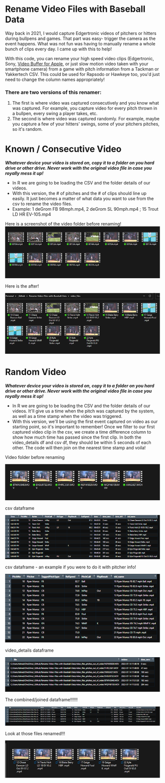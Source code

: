 # Rename Video Files with Baseball Data
Way back in 2021, I would capture Edgertronic videos of pitchers or hitters during bullpens and games. That part was easy- trigger the camera as the event happens. What was not fun was having to manually rename a whole bunch of clips every day. I came up with this to help!

With this code, you can rename your high speed video clips (Edgertronic, Sony, [Video Buffer for Apple](https://apps.apple.com/us/app/video-buffer-clip-prerecorder/id1331747164), or just slow motion video taken with your smartphone camera) from a game with pitch information from a Tackman or Yakkertech CSV. This could be used for Rapsodo or Hawkeye too, you'd just need to change the column names appropriately! 
 
 ### There are two versions of this renamer: 
 1. The first is where video was captured consecutively and you know what was captured. For example, you capture video for every pitch thrown in a bullpen, every swing a player takes, etc.
 2. The second is where video was captured randomly. For example, maybe you capture a few of your hitters' swings, some of your pitchers pitches, so it's random.

# Known / Consecutive Video
**_Whatever device your video is stored on, copy it to a folder on you hard drive or other drive. Never work with the original video file in case you royally mess it up!_**
- In R we are going to be loading the CSV and the folder details of our videos. 
- With this version, the # of pitches and the # of clips should line up easily. It just becomes a matter of what data you want to use from the csv to rename the video files.
- Example: 1 deGrom FB 98mph.mp4, 2 deGrom SL 90mph.mp4 ; 15 Trout LD HR EV-105.mp4


Here is a screenshot of the video folder before renaming!
![](https://github.com/tony-baseball/Rename-Video-Files-with-Baseball-Data/blob/main/_Known%20Pitches/video%20folder%201%20after%20rename.png)





Here is the after!

![](https://github.com/tony-baseball/Rename-Video-Files-with-Baseball-Data/blob/main/_Known%20Pitches/video%20folder%202%20after%20rename.png)

# Random Video
**_Whatever device your video is stored on, copy it to a folder on you hard drive or other drive. Never work with the original video file in case you royally mess it up!_**
- In R we are going to be loading the CSV and the folder details of our videos. It'll give us a time when the pitch was captured by the system, as well as a time stamp when the video was triggered.
- With this version, we'll be using the first event captured on video as our starting point, so it's important to remember! Once we filter to our first captured video clip in the csv, we create a time difference column to show how much time has passed since the first clip. In both the video_details df and csv df, they should be within 5 seconds of each other. The code will then join on the nearest time stamp and voila!

Video folder before renaming

![](https://github.com/tony-baseball/Rename-Video-Files-with-Baseball-Data/blob/main/_Random%20Pitches/video%20folder%201%20before%20rename.png)

csv dataframe

![](https://github.com/tony-baseball/Rename-Video-Files-with-Baseball-Data/blob/main/_Random%20Pitches/df%201%20csv_rename.png)

csv dataframe - an example if you were to do it with pitcher info!

![](https://github.com/tony-baseball/Rename-Video-Files-with-Baseball-Data/blob/main/_Random%20Pitches/df%201%20csv_rename%20pitcher%20example.png)

video_details dataframe 

![](https://github.com/tony-baseball/Rename-Video-Files-with-Baseball-Data/blob/main/_Random%20Pitches/df%202%20video_details.png)

The combined/joined dataframe!!!!!!

![](https://github.com/tony-baseball/Rename-Video-Files-with-Baseball-Data/blob/main/_Random%20Pitches/df%203%20combined.png)


Look at those files renamed!!!

![](https://github.com/tony-baseball/Rename-Video-Files-with-Baseball-Data/blob/main/_Random%20Pitches/video%20folder%202%20after%20rename.png)
